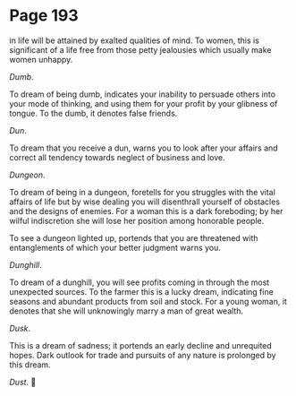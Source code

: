 # Page 193
in life will be attained by exalted qualities of mind.
To women, this is significant of a life free from those petty
jealousies which usually make women unhappy.


_Dumb_.


To dream of being dumb, indicates your inability to persuade others into your
mode of thinking, and using them for your profit by your glibness of tongue.
To the dumb, it denotes false friends.


_Dun_.


To dream that you receive a dun, warns you to look after your affairs
and correct all tendency towards neglect of business and love.


_Dungeon_.


To dream of being in a dungeon, foretells for you struggles
with the vital affairs of life but by wise dealing you will
disenthrall yourself of obstacles and the designs of enemies.
For a woman this is a dark foreboding; by her wilful indiscretion
she will lose her position among honorable people.


To see a dungeon lighted up, portends that you are threatened
with entanglements of which your better judgment warns you.


_Dunghill_.


To dream of a dunghill, you will see profits coming in through
the most unexpected sources. To the farmer this is a lucky dream,
indicating fine seasons and abundant products from soil and stock.
For a young woman, it denotes that she will unknowingly marry a man
of great wealth.


_Dusk_.


This is a dream of sadness; it portends an early decline
and unrequited hopes. Dark outlook for trade and pursuits
of any nature is prolonged by this dream.


_Dust_.
